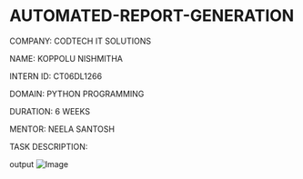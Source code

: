 # AUTOMATED-REPORT-GENERATION

COMPANY: CODTECH IT SOLUTIONS

NAME: KOPPOLU NISHMITHA

INTERN ID: CT06DL1266

DOMAIN: PYTHON PROGRAMMING

DURATION: 6 WEEKS

MENTOR: NEELA SANTOSH

TASK DESCRIPTION:

output
![Image](https://github.com/user-attachments/assets/59150520-3a12-4500-a903-2af57ef63a5c)
